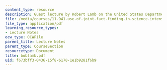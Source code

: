 ```yaml
---
content_type: resource
description: Guest lecture by Robert Lamb on the United States Department of the Interior.
file: /media/courses/11-941-use-of-joint-fact-finding-in-science-intensive-policy-disputes-part-i-fall-2003/f673bff3043615f861701e1b9281f6b9_boblamb.pdf
file_type: application/pdf
learning_resource_types:
- Lecture Notes
ocw_type: OCWFile
parent_title: Lecture Notes
parent_type: CourseSection
resourcetype: Document
title: boblamb.pdf
uid: f673bff3-0436-15f8-6170-1e1b9281f6b9
---
```

